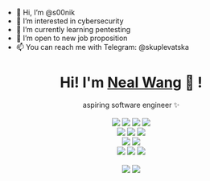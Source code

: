 - 👋 Hi, I’m @s00nik
- 👀 I’m interested in cybersecurity
- 🌱 I’m currently learning pentesting 
- 💞️ I’m open to new job proposition
- 📫 You can reach me with Telegram: @skuplevatska

<div align="center">
	<h1>Hi! I'm <a href="https://mathletedev.github.io">Neal Wang</a> 🐬 !</h1>
	<div>aspiring software engineer ✨</div>
	<br />
	<a href="https://gnu.org/gnu/linux-and-gnu.en.html"><img src="https://img.shields.io/badge/OS-GNU/Linux-cdd6f4?style=flat&logo=gnu" /></a>
	<a href="https://nixos.org"><img src="https://img.shields.io/badge/DISTRO-NixOS-74c7ec?style=flat&logo=nixos" /></a>
	<a href="https://hyprland.org"><img src="https://img.shields.io/badge/WC-Hyprland-89dceb?style=flat&logo=elixir" /></a>
	<a href="https://neovim.io"><img src="https://img.shields.io/badge/EDITOR-Neovim-a6e3a1?style=flat&logo=neovim" /></a>
	<br />
	<a href="https://github.com/mathletedev"><img src="https://img.shields.io/github/stars/mathletedev?color=cdd6f4&label=GITHUB&style=flat&logo=github" /></a>
	<a href="mailto:nealwang.sh@pm.me"><img src="https://img.shields.io/badge/EMAIL-nealwang.sh@pm.me-b4befe?style=flat&logo=protonmail" /></a>
	<a href="https://linkedin.com/in/neal-wang-a67717234"><img src="https://img.shields.io/badge/LINKEDIN-Neal_Wang-74c7ec?style=flat&logo=linkedin" /></a>
	<br />
	<a href="https://youtube.com/@mathletedev"><img src="https://img.shields.io/youtube/channel/subscribers/UCOaIT1nP-FhOFlhz2_fzJ1Q?style=flat&logo=youtube&label=YOUTUBE&color=eba0ac" /></a>
	<a href="https://discord.gg/RRfW8FrX3E"><img src="https://img.shields.io/discord/831364077875626015?color=74c7ec&label=DISCORD&logo=discord" /></a>
	<br />
	<a href="https://rust-lang.org"><img src="https://img.shields.io/badge/LANG-Rust-f2cdcd?style=flat&logo=rust" /></a>
	<a href="https://typescriptlang.org"><img src="https://img.shields.io/badge/TypeScript-74c7ec?style=flat&logo=typescript" /></a>
	<a href="https://go.dev"><img src="https://img.shields.io/badge/Go-89dceb?style=flat&logo=go" /></a>
	<br />
	<br />
	<img src="https://github-readme-stats.vercel.app/api?username=mathletedev&hide_title=true&hide_rank=true&show_icons=true&include_all_commits=true&line_height=24&hide_border=true&number_format=long&bg_color=1e1e2e&text_color=cdd6f4&icon_color=cba6f7&title_color=94e2d5" />
	<img src="https://github-readme-stats.vercel.app/api/top-langs/?username=mathletedev&hide_title=true&langs_count=8&layout=compact&hide_border=true&bg_color=1e1e2e&text_color=cdd6f4&icon_color=cba6f7&title_color=94e2d5" />
</div>
